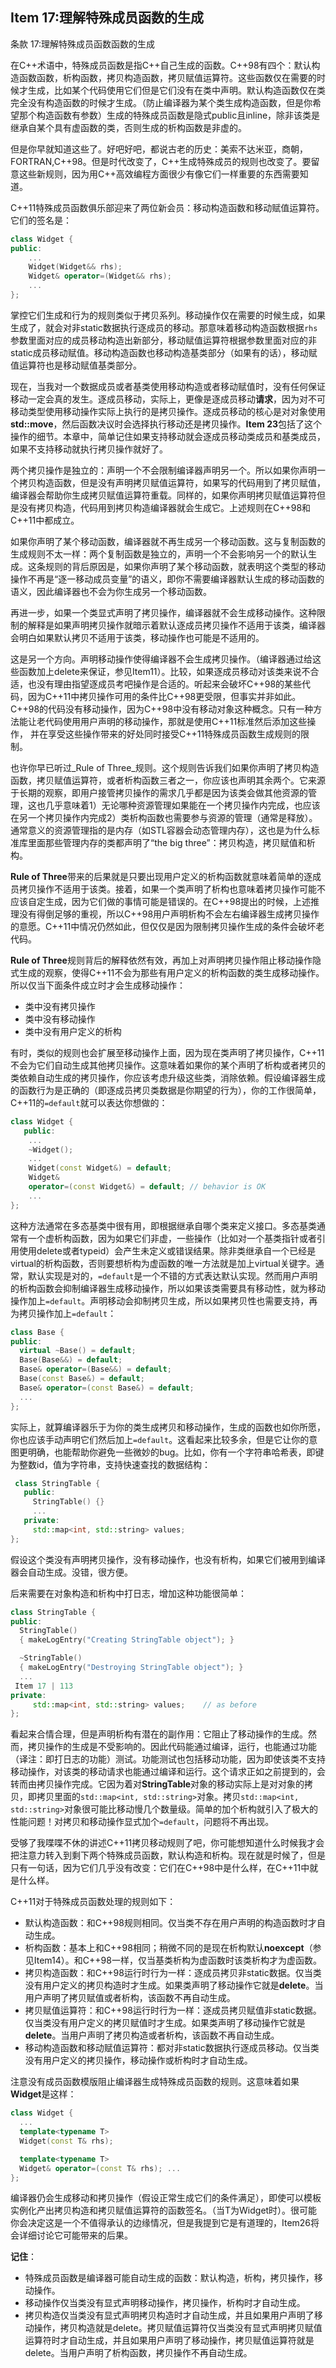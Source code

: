 ## Item 17:理解特殊成员函数的生成
条款 17:理解特殊成员函数函数的生成

在C++术语中，特殊成员函数是指C++自己生成的函数。C++98有四个：默认构造函数函数，析构函数，拷贝构造函数，拷贝赋值运算符。这些函数仅在需要的时候才生成，比如某个代码使用它们但是它们没有在类中声明。默认构造函数仅在类完全没有构造函数的时候才生成。（防止编译器为某个类生成构造函数，但是你希望那个构造函数有参数）生成的特殊成员函数是隐式public且inline，除非该类是继承自某个具有虚函数的类，否则生成的析构函数是非虚的。

但是你早就知道这些了。好吧好吧，都说古老的历史：美索不达米亚，商朝，FORTRAN,C++98。但是时代改变了，C++生成特殊成员的规则也改变了。要留意这些新规则，因为用C++高效编程方面很少有像它们一样重要的东西需要知道。

C++11特殊成员函数俱乐部迎来了两位新会员：移动构造函数和移动赋值运算符。它们的签名是：
```cpp
class Widget {
public:
	...
    Widget(Widget&& rhs);
    Widget& operator=(Widget&& rhs);
	... 
};
```
掌控它们生成和行为的规则类似于拷贝系列。移动操作仅在需要的时候生成，如果生成了，就会对非static数据执行逐成员的移动。那意味着移动构造函数根据`rhs`参数里面对应的成员移动构造出新部分，移动赋值运算符根据参数里面对应的非static成员移动赋值。移动构造函数也移动构造基类部分（如果有的话），移动赋值运算符也是移动赋值基类部分。

现在，当我对一个数据成员或者基类使用移动构造或者移动赋值时，没有任何保证移动一定会真的发生。逐成员移动，实际上，更像是逐成员移动**请求**，因为对不可移动类型使用移动操作实际上执行的是拷贝操作。逐成员移动的核心是对对象使用**std::move**，然后函数决议时会选择执行移动还是拷贝操作。**Item 23**包括了这个操作的细节。本章中，简单记住如果支持移动就会逐成员移动类成员和基类成员，如果不支持移动就执行拷贝操作就好了。

两个拷贝操作是独立的：声明一个不会限制编译器声明另一个。所以如果你声明一个拷贝构造函数，但是没有声明拷贝赋值运算符，如果写的代码用到了拷贝赋值，编译器会帮助你生成拷贝赋值运算符重载。同样的，如果你声明拷贝赋值运算符但是没有拷贝构造，代码用到拷贝构造编译器就会生成它。上述规则在C++98和C++11中都成立。

如果你声明了某个移动函数，编译器就不再生成另一个移动函数。这与复制函数的生成规则不太一样：两个复制函数是独立的，声明一个不会影响另一个的默认生成。这条规则的背后原因是，如果你声明了某个移动函数，就表明这个类型的移动操作不再是“逐一移动成员变量”的语义，即你不需要编译器默认生成的移动函数的语义，因此编译器也不会为你生成另一个移动函数。

再进一步，如果一个类显式声明了拷贝操作，编译器就不会生成移动操作。这种限制的解释是如果声明拷贝操作就暗示着默认逐成员拷贝操作不适用于该类，编译器会明白如果默认拷贝不适用于该类，移动操作也可能是不适用的。

这是另一个方向。声明移动操作使得编译器不会生成拷贝操作。（编译器通过给这些函数加上delete来保证，参见Item11）。比较，如果逐成员移动对该类来说不合适，也没有理由指望逐成员考吧操作是合适的。听起来会破坏C++98的某些代码，因为C++11中拷贝操作可用的条件比C++98更受限，但事实并非如此。C++98的代码没有移动操作，因为C++98中没有移动对象这种概念。只有一种方法能让老代码使用用户声明的移动操作，那就是使用C++11标准然后添加这些操作， 并在享受这些操作带来的好处同时接受C++11特殊成员函数生成规则的限制。

也许你早已听过_Rule of Three_规则。这个规则告诉我们如果你声明了拷贝构造函数，拷贝赋值运算符，或者析构函数三者之一，你应该也声明其余两个。它来源于长期的观察，即用户接管拷贝操作的需求几乎都是因为该类会做其他资源的管理，这也几乎意味着1）无论哪种资源管理如果能在一个拷贝操作内完成，也应该在另一个拷贝操作内完成2）类析构函数也需要参与资源的管理（通常是释放）。通常意义的资源管理指的是内存（如STL容器会动态管理内存），这也是为什么标准库里面那些管理内存的类都声明了“the big three”：拷贝构造，拷贝赋值和析构。

**Rule of Three**带来的后果就是只要出现用户定义的析构函数就意味着简单的逐成员拷贝操作不适用于该类。接着，如果一个类声明了析构也意味着拷贝操作可能不应该自定生成，因为它们做的事情可能是错误的。在C++98提出的时候，上述推理没有得倒足够的重视，所以C++98用户声明析构不会左右编译器生成拷贝操作的意愿。C++11中情况仍然如此，但仅仅是因为限制拷贝操作生成的条件会破坏老代码。

**Rule of Three**规则背后的解释依然有效，再加上对声明拷贝操作阻止移动操作隐式生成的观察，使得C++11不会为那些有用户定义的析构函数的类生成移动操作。所以仅当下面条件成立时才会生成移动操作：

+ 类中没有拷贝操作
+ 类中没有移动操作
+ 类中没有用户定义的析构

有时，类似的规则也会扩展至移动操作上面，因为现在类声明了拷贝操作，C++11不会为它们自动生成其他拷贝操作。这意味着如果你的某个声明了析构或者拷贝的类依赖自动生成的拷贝操作，你应该考虑升级这些类，消除依赖。假设编译器生成的函数行为是正确的（即逐成员拷贝类数据是你期望的行为），你的工作很简单，C++11的`=default`就可以表达你想做的：
```cpp
class Widget {
   public:
	... 
	~Widget();
	...
	Widget(const Widget&) = default;
	Widget&
	operator=(const Widget&) = default; // behavior is OK
	... 
};
```
这种方法通常在多态基类中很有用，即根据继承自哪个类来定义接口。多态基类通常有一个虚析构函数，因为如果它们非虚，一些操作（比如对一个基类指针或者引用使用delete或者typeid）会产生未定义或错误结果。除非类继承自一个已经是virtual的析构函数，否则要想析构为虚函数的唯一方法就是加上virtual关键字。通常，默认实现是对的，`=default`是一个不错的方式表达默认实现。然而用户声明的析构函数会抑制编译器生成移动操作，所以如果该类需要具有移动性，就为移动操作加上`=default`。声明移动会抑制拷贝生成，所以如果拷贝性也需要支持，再为拷贝操作加上`=default`：
```cpp
class Base {
public:
  virtual ~Base() = default; 
  Base(Base&&) = default;
  Base& operator=(Base&&) = default;
  Base(const Base&) = default;
  Base& operator=(const Base&) = default;
  ... 
};
```
实际上，就算编译器乐于为你的类生成拷贝和移动操作，生成的函数也如你所愿，你也应该手动声明它们然后加上`=default`。这看起来比较多余，但是它让你的意图更明确，也能帮助你避免一些微妙的bug。比如，你有一个字符串哈希表，即键为整数id，值为字符串，支持快速查找的数据结构：
```cpp
 class StringTable {
   public:
     StringTable() {}
     ...                 
   private:
     std::map<int, std::string> values;
};
```
假设这个类没有声明拷贝操作，没有移动操作，也没有析构，如果它们被用到编译器会自动生成。没错，很方便。

后来需要在对象构造和析构中打日志，增加这种功能很简单：
```cpp
class StringTable {
public:
  StringTable()
  { makeLogEntry("Creating StringTable object"); }

  ~StringTable()
  { makeLogEntry("Destroying StringTable object"); }
  ...                                     
 Item 17 | 113
private:
     std::map<int, std::string> values;    // as before
};
```
看起来合情合理，但是声明析构有潜在的副作用：它阻止了移动操作的生成。然而，拷贝操作的生成是不受影响的。因此代码能通过编译，运行，也能通过功能（译注：即打日志的功能）测试。功能测试也包括移动功能，因为即使该类不支持移动操作，对该类的移动请求也能通过编译和运行。这个请求正如之前提到的，会转而由拷贝操作完成。它因为着对**StringTable**对象的移动实际上是对对象的拷贝，即拷贝里面的`std::map<int, std::string>`对象。拷贝`std::map<int, std::string>`对象很可能比移动慢几个数量级。简单的加个析构就引入了极大的性能问题！对拷贝和移动操作显式加个`=default`，问题将不再出现。

受够了我喋喋不休的讲述C++11拷贝移动规则了吧，你可能想知道什么时候我才会把注意力转入到剩下两个特殊成员函数，默认构造和析构。现在就是时候了，但是只有一句话，因为它们几乎没有改变：它们在C++98中是什么样，在C++11中就是什么样。

C++11对于特殊成员函数处理的规则如下：

+ 默认构造函数：和C++98规则相同。仅当类不存在用户声明的构造函数时才自动生成。
+ 析构函数：基本上和C++98相同；稍微不同的是现在析构默认**noexcept**（参见Item14）。和C++98一样，仅当基类析构为虚函数时该类析构才为虚函数。
+ 拷贝构造函数：和C++98运行时行为一样：逐成员拷贝非static数据。仅当类没有用户定义的拷贝构造时才生成。如果类声明了移动操作它就是**delete**。当用户声明了拷贝赋值或者析构，该函数不再自动生成。
+ 拷贝赋值运算符：和C++98运行时行为一样：逐成员拷贝赋值非static数据。仅当类没有用户定义的拷贝赋值时才生成。如果类声明了移动操作它就是**delete**。当用户声明了拷贝构造或者析构，该函数不再自动生成。
+ 移动构造函数和移动赋值运算符：都对非static数据执行逐成员移动。仅当类没有用户定义的拷贝操作，移动操作或析构时才自动生成。

注意没有成员函数模版阻止编译器生成特殊成员函数的规则。这意味着如果**Widget**是这样：
```cpp
class Widget {
  ...
  template<typename T>
  Widget(const T& rhs);

  template<typename T>
  Widget& operator=(const T& rhs); ...
};
```
编译器仍会生成移动和拷贝操作（假设正常生成它们的条件满足），即使可以模板实例化产出拷贝构造和拷贝赋值运算符的函数签名。（当T为Widget时）。很可能你会决定这是一个不值得承认的边缘情况，但是我提到它是有道理的，Item26将会详细讨论它可能带来的后果。

**记住**：
+ 特殊成员函数是编译器可能自动生成的函数：默认构造，析构，拷贝操作，移动操作。
+ 移动操作仅当类没有显式声明移动操作，拷贝操作，析构时才自动生成。
+ 拷贝构造仅当类没有显式声明拷贝构造时才自动生成，并且如果用户声明了移动操作，拷贝构造就是delete。拷贝赋值运算符仅当类没有显式声明拷贝赋值运算符时才自动生成，并且如果用户声明了移动操作，拷贝赋值运算符就是delete。当用户声明了析构函数，拷贝操作不再自动生成。

